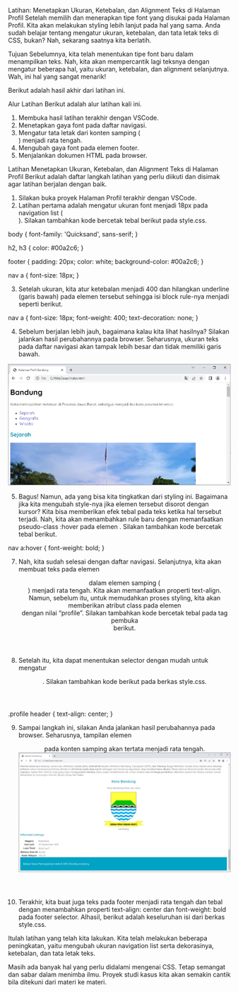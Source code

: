 Latihan: Menetapkan Ukuran, Ketebalan, dan Alignment Teks di Halaman Profil
Setelah memilih dan menerapkan tipe font yang disukai pada Halaman Profil. Kita akan melakukan styling lebih lanjut pada hal yang sama. Anda sudah belajar tentang mengatur ukuran, ketebalan, dan tata letak teks di CSS, bukan? Nah, sekarang saatnya kita berlatih.

Tujuan
Sebelumnya, kita telah menentukan tipe font baru dalam menampilkan teks. Nah, kita akan mempercantik lagi teksnya dengan mengatur beberapa hal, yaitu ukuran, ketebalan, dan alignment selanjutnya. Wah, ini hal yang sangat menarik!

Berikut adalah hasil akhir dari latihan ini.

Alur Latihan
Berikut adalah alur latihan kali ini.

1. Membuka hasil latihan terakhir dengan VSCode.
2. Menetapkan gaya font pada daftar navigasi.
3. Mengatur tata letak dari konten samping (<aside>) menjadi rata tengah.
4. Mengubah gaya font pada elemen footer.
5. Menjalankan dokumen HTML pada browser.

Latihan Menetapkan Ukuran, Ketebalan, dan Alignment Teks di Halaman Profil
Berikut adalah daftar langkah latihan yang perlu diikuti dan disimak agar latihan berjalan dengan baik.

1. Silakan buka proyek Halaman Profil terakhir dengan VSCode.
2. Latihan pertama adalah mengatur ukuran font menjadi 18px pada navigation list (<nav>). Silakan tambahkan kode bercetak tebal berikut pada style.css.


body {
  font-family: 'Quicksand', sans-serif;
}
 
h2,
h3 {
  color: #00a2c6;
}
 
footer {
  padding: 20px;
  color: white;
  background-color: #00a2c6;
}
 
nav a {
  font-size: 18px;
}

3. Setelah ukuran, kita atur ketebalan menjadi 400 dan hilangkan underline (garis bawah) pada elemen tersebut sehingga isi block rule-nya menjadi seperti berikut.

nav a {
  font-size: 18px;
  font-weight: 400;
  text-decoration: none;
}

4. Sebelum berjalan lebih jauh, bagaimana kalau kita lihat hasilnya? Silakan jalankan hasil perubahannya pada browser. Seharusnya, ukuran teks pada daftar navigasi akan tampak lebih besar dan tidak memiliki garis bawah.

![Alt text](image-6.png)

5. Bagus! Namun, ada yang bisa kita tingkatkan dari styling ini. Bagaimana jika kita mengubah style-nya jika elemen tersebut disorot dengan kursor? Kita bisa memberikan efek tebal pada teks ketika hal tersebut terjadi. Nah, kita akan menambahkan rule baru dengan memanfaatkan pseudo-class :hover pada elemen <a>. Silakan tambahkan kode bercetak tebal berikut.

nav a:hover {
  font-weight: bold;
}

7. Nah, kita sudah selesai dengan daftar navigasi. Selanjutnya, kita akan membuat teks pada elemen <header> dalam elemen samping (<aside>) menjadi rata tengah. Kita akan memanfaatkan properti text-align. Namun, sebelum itu, untuk memudahkan proses styling, kita akan memberikan atribut class pada elemen <article> dengan nilai “profile”. Silakan tambahkan kode bercetak tebal pada tag pembuka <article> berikut.


8. Setelah itu, kita dapat menentukan selector dengan mudah untuk mengatur <header>. Silakan tambahkan kode berikut pada berkas style.css.

.profile header {
  text-align: center;
}

9. Sampai langkah ini, silakan Anda jalankan hasil perubahannya pada browser. Seharusnya, tampilan elemen <header> pada konten samping akan tertata menjadi rata tengah.
![Alt text](image-7.png)


10. Terakhir, kita buat juga teks pada footer menjadi rata tengah dan tebal dengan menambahkan properti text-align: center dan font-weight: bold pada footer selector. Alhasil, berikut adalah keseluruhan isi dari berkas style.css.

Itulah latihan yang telah kita lakukan. Kita telah melakukan beberapa peningkatan, yaitu mengubah ukuran navigation list serta dekorasinya, ketebalan, dan tata letak teks.

Masih ada banyak hal yang perlu didalami mengenai CSS. Tetap semangat dan sabar dalam menimba ilmu. Proyek studi kasus kita akan semakin cantik bila ditekuni dari materi ke materi.